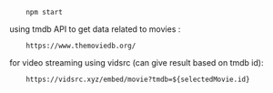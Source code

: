 ```
    npm start
```

using tmdb API to get data related to movies  : 
```
    https://www.themoviedb.org/
```

for video streaming using vidsrc (can give result based on tmdb id):
```
    https://vidsrc.xyz/embed/movie?tmdb=${selectedMovie.id}
```
